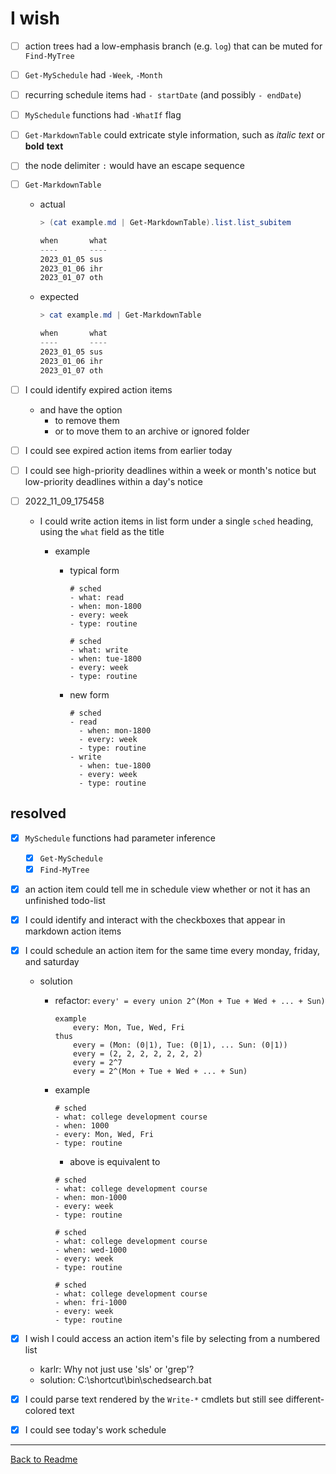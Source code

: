# I wish

- [ ] action trees had a low-emphasis branch (e.g. ``log``) that can be muted for ``Find-MyTree``

- [ ] ``Get-MySchedule`` had ``-Week``, ``-Month``

- [ ] recurring schedule items had ``- startDate`` (and possibly ``- endDate``)

- [ ] ``MySchedule`` functions had ``-WhatIf`` flag

- [ ] ``Get-MarkdownTable`` could extricate style information, such as *italic* _text_ or **bold** __text__

- [ ] the node delimiter ``:`` would have an escape sequence

- [ ] ``Get-MarkdownTable``
  
  - actual
    
    ```powershell
    > (cat example.md | Get-MarkdownTable).list.list_subitem
    
    when       what
    ----       ----
    2023_01_05 sus
    2023_01_06 ihr
    2023_01_07 oth
    ```
  
  - expected
    
    ```powershell
    > cat example.md | Get-MarkdownTable
    
    when       what
    ----       ----
    2023_01_05 sus
    2023_01_06 ihr
    2023_01_07 oth
    ```

- [ ] I could identify expired action items
  
  - and have the option
    - to remove them
    - or to move them to an archive or ignored folder

- [ ] I could see expired action items from earlier today

- [ ] I could see high-priority deadlines within a week or month's notice but low-priority deadlines within a day's notice

- [ ] 2022_11_09_175458
  
  - I could write action items in list form under a single ``sched`` heading, using the ``what`` field as the title
    
    - example
      
      - typical form
        
        ```
        # sched
        - what: read
        - when: mon-1800
        - every: week
        - type: routine
        
        # sched
        - what: write
        - when: tue-1800
        - every: week
        - type: routine
        ```
      
      - new form
        
        ```
        # sched
        - read
          - when: mon-1800
          - every: week
          - type: routine
        - write
          - when: tue-1800
          - every: week
          - type: routine
        ```

## resolved

- [x] ``MySchedule`` functions had parameter inference
  - [x] ``Get-MySchedule``
  - [x] ``Find-MyTree``

- [x] an action item could tell me in schedule view whether or not it has an unfinished todo-list

- [x] I could identify and interact with the checkboxes that appear in markdown action items

- [x] I could schedule an action item for the same time every monday, friday, and saturday
  
  - solution
    
    - refactor: ``every' = every union 2^(Mon + Tue + Wed + ... + Sun)``
      
      ```
      example
          every: Mon, Tue, Wed, Fri
      thus
          every = (Mon: (0|1), Tue: (0|1), ... Sun: (0|1))
          every = (2, 2, 2, 2, 2, 2, 2)
          every = 2^7
          every = 2^(Mon + Tue + Wed + ... + Sun)
      ```
    
    - example
      
      ```
      # sched
      - what: college development course
      - when: 1000
      - every: Mon, Wed, Fri
      - type: routine
      ```
      
      - above is equivalent to
      
      ```
      # sched
      - what: college development course
      - when: mon-1000
      - every: week
      - type: routine
      
      # sched
      - what: college development course
      - when: wed-1000
      - every: week
      - type: routine
      
      # sched
      - what: college development course
      - when: fri-1000
      - every: week
      - type: routine
      ```

- [x] I wish I could access an action item's file by selecting from a numbered list
  
  - karlr: Why not just use 'sls' or 'grep'?
  - solution: C:\shortcut\bin\schedsearch.bat

- [x] I could parse text rendered by the ``Write-*`` cmdlets but still see different-colored text

- [x] I could see today's work schedule

---

[Back to Readme](../readme.md)
